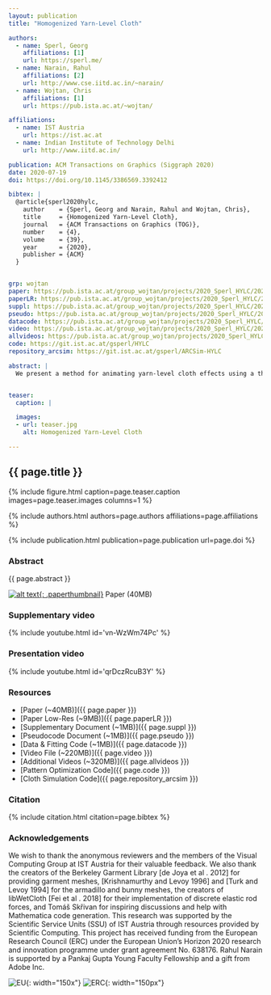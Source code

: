```yaml
---
layout: publication
title: "Homogenized Yarn-Level Cloth"

authors:
  - name: Sperl, Georg
    affiliations: [1]
    url: https://sperl.me/
  - name: Narain, Rahul
    affiliations: [2]
    url: http://www.cse.iitd.ac.in/~narain/
  - name: Wojtan, Chris
    affiliations: [1]
    url: https://pub.ista.ac.at/~wojtan/

affiliations:
  - name: IST Austria
    url: https://ist.ac.at
  - name: Indian Institute of Technology Delhi
    url: http://www.iitd.ac.in/

publication: ACM Transactions on Graphics (Siggraph 2020)
date: 2020-07-19
doi: https://doi.org/10.1145/3386569.3392412

bibtex: |
  @article{sperl2020hylc,
    author    = {Sperl, Georg and Narain, Rahul and Wojtan, Chris},
    title     = {Homogenized Yarn-Level Cloth},
    journal   = {ACM Transactions on Graphics (TOG)},
    number    = {4},
    volume    = {39},
    year      = {2020},
    publisher = {ACM}
  }


grp: wojtan
paper: https://pub.ista.ac.at/group_wojtan/projects/2020_Sperl_HYLC/2020_HYLC_paper.pdf
paperLR: https://pub.ista.ac.at/group_wojtan/projects/2020_Sperl_HYLC/2020_HYLC_paper_lowres.pdf
suppl: https://pub.ista.ac.at/group_wojtan/projects/2020_Sperl_HYLC/2020_HYLC_supplementary.pdf
pseudo: https://pub.ista.ac.at/group_wojtan/projects/2020_Sperl_HYLC/2020_HYLC_pseudocode.pdf
datacode: https://pub.ista.ac.at/group_wojtan/projects/2020_Sperl_HYLC/2020_HYLC_data_code.zip
video: https://pub.ista.ac.at/group_wojtan/projects/2020_Sperl_HYLC/2020_HYLC_video.mp4
allvideos: https://pub.ista.ac.at/group_wojtan/projects/2020_Sperl_HYLC/2020_HYLC_allvideos.zip
code: https://git.ist.ac.at/gsperl/HYLC
repository_arcsim: https://git.ist.ac.at/gsperl/ARCSim-HYLC

abstract: |
  We present a method for animating yarn-level cloth effects using a thin-shell solver. We accomplish this through numerical homogenization: we first use a large number of yarn-level simulations to build a model of the potential energy density of the cloth, and then use this energy density function to compute forces in a thin shell simulator. We model several yarn-based materials, including both woven and knitted fabrics. Our model faithfully reproduces expected effects like the stiffness of woven fabrics, and the highly deformable nature and anisotropy of knitted fabrics. Our approach does not require any real-world experiments nor measurements; because the method is based entirely on simulations, it can generate entirely new material models quickly, without the need for testing apparatuses or human intervention. We provide data-driven models of several woven and knitted fabrics, which can be used for efficient simulation with an off-the-shelf cloth solver.


teaser:
  caption: |

  images:
  - url: teaser.jpg
    alt: Homogenized Yarn-Level Cloth

---
```


## {{ page.title }}

{% include figure.html caption=page.teaser.caption images=page.teaser.images columns=1 %}

{% include authors.html authors=page.authors affiliations=page.affiliations %}

{% include publication.html publication=page.publication url=page.doi %}

### Abstract

{{ page.abstract }}

[![alt text](thumb_paper.jpg "Paper"){: .paperthumbnail}]({{page.paper}}) Paper (40MB) 

<!-- 
Paper (40MB)             |  Supplementary |       Pseudo-Code
:-------------------------|:-------------------------|:-------------------------
[![alt text](thumb_paper.jpg "Paper"){: width="250px"}]({{page.paper}})  |  [![alt text](thumb_suppl.jpg "Supplementary"){: width="250px"}]({{page.suppl}})|  [![alt text](thumb_suppl.jpg "Pseudocode"){: width="250px"}]({{page.pseudo}})
-->

### Supplementary video

{% include youtube.html id='vn-WzWm74Pc' %}

### Presentation video

{% include youtube.html id='qrDczRcuB3Y' %}

### Resources

* [Paper (~40MB)]({{ page.paper }})
* [Paper Low-Res (~9MB)]({{ page.paperLR }})
* [Supplementary Document (~1MB)]({{ page.suppl }})
* [Pseudocode Document (~1MB)]({{ page.pseudo }})
* [Data & Fitting Code (~1MB)]({{ page.datacode }})
* [Video File (~220MB)]({{ page.video }})
* [Additional Videos (~320MB)]({{ page.allvideos }})
* [Pattern Optimization Code]({{ page.code }})
* [Cloth Simulation Code]({{ page.repository_arcsim }})

### Citation

{% include citation.html citation=page.bibtex %}

### Acknowledgements

We wish to thank the anonymous reviewers and the members of the Visual Computing Group at IST Austria for their valuable feedback. We also thank the creators of the Berkeley Garment Library [de Joya et al . 2012] for providing garment meshes, [Krishnamurthy and Levoy 1996] and [Turk and Levoy 1994] for the armadillo and bunny meshes,
the creators of libWetCloth [Fei et al . 2018] for their implementation of discrete elastic rod forces, and Tomáš Skřivan for inspiring discussions and help with Mathematica code generation.
This research was supported by the Scientific Service Units (SSU) of IST Austria through resources provided by Scientific Computing. This project has received funding from the European Research Council (ERC) under the European Union’s Horizon 2020 research and innovation programme under grant agreement No. 638176. Rahul Narain is supported by a Pankaj Gupta Young Faculty Fellowship and a gift from Adobe Inc.

![EU](flag_yellow_low.jpg){: width="150x"}
![ERC](LOGO-ERC.jpg){: width="150px"}
